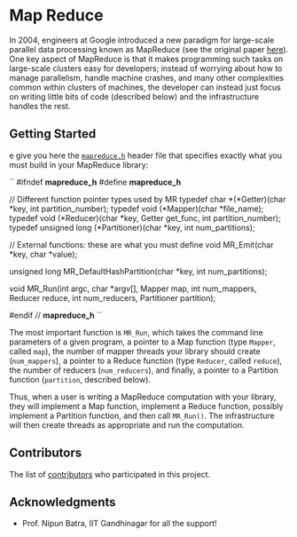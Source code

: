 # Map Reduce

In 2004, engineers at Google introduced a new paradigm for large-scale parallel data processing known as MapReduce (see the original paper [here](https://static.googleusercontent.com/media/research.google.com/en//archive/mapreduce-osdi04.pdf)). One key aspect of MapReduce is that it makes programming such tasks on large-scale clusters easy for developers; instead of worrying about how to manage parallelism, handle machine crashes, and many other complexities common within clusters of machines, the developer can instead just focus on writing little bits of code (described below) and the infrastructure handles the rest.

## Getting Started

e give you here the
[`mapreduce.h`](https://github.com/remzi-arpacidusseau/ostep-projects/tree/master/concurrency-mapreduce/mapreduce.h)
header file that specifies exactly what you must build in your MapReduce library:

``
#ifndef __mapreduce_h__
#define __mapreduce_h__

// Different function pointer types used by MR
typedef char *(*Getter)(char *key, int partition_number);
typedef void (*Mapper)(char *file_name);
typedef void (*Reducer)(char *key, Getter get_func, int partition_number);
typedef unsigned long (*Partitioner)(char *key, int num_partitions);

// External functions: these are what you must define
void MR_Emit(char *key, char *value);

unsigned long MR_DefaultHashPartition(char *key, int num_partitions);

void MR_Run(int argc, char *argv[], 
        Mapper map, int num_mappers, 
        Reducer reduce, int num_reducers, 
        Partitioner partition);

#endif // __mapreduce_h__
``

The most important function is `MR_Run`, which takes the command line
parameters of a given program, a pointer to a Map function (type `Mapper`,
called `map`), the number of mapper threads your library should create
(`num_mappers`), a pointer to a Reduce function (type `Reducer`, called
`reduce`), the number of reducers (`num_reducers`), and finally, a pointer to
a Partition function (`partition`, described below).

Thus, when a user is writing a MapReduce computation with your library, they
will implement a Map function, implement a Reduce function, possibly implement
a Partition function, and then call `MR_Run()`. The infrastructure will then
create threads as appropriate and run the computation.

## Contributors

The list of [contributors](https://github.com/HeerAmbavi/Map-Reduce/contributors) who participated in this project.


## Acknowledgments

* Prof. Nipun Batra, IIT Gandhinagar for all the support!

